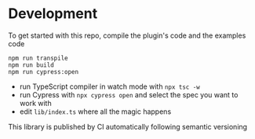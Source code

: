 # Development

To get started with this repo, compile the plugin's code and the examples code

```shell
npm run transpile
npm run build
npm run cypress:open
```

- run TypeScript compiler in watch mode with `npx tsc -w`
- run Cypress with `npx cypress open` and select the spec you want to work with
- edit `lib/index.ts` where all the magic happens

This library is published by CI automatically following semantic versioning
